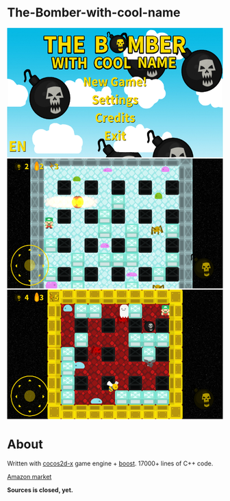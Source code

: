 # The-Bomber-with-cool-name
![Screenshot](screenshots/Screenshot_2017-08-30-17-35-36.png)
![Screenshot](screenshots/Screenshot_2017-08-30-16-44-52.png)
![Screenshot](screenshots/Screenshot_2017-08-30-17-16-29.png)

# About

Written with [cocos2d-x](https://github.com/cocos2d/cocos2d-x) game engine + [boost](http://www.boost.org/). 17000+ lines of C++ code.

[Amazon market](https://www.amazon.com/The-Bomber-with-cool-name/dp/B075C9WCDG/ref=sr_1_7?s=mobile-apps&ie=UTF8&qid=1504962746&sr=1-7&keywords=bomber)

**Sources is closed, yet.**

